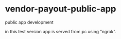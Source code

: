 # vendor-payout-public-app
public app development

in this test version app is served from pc using "ngrok". 
